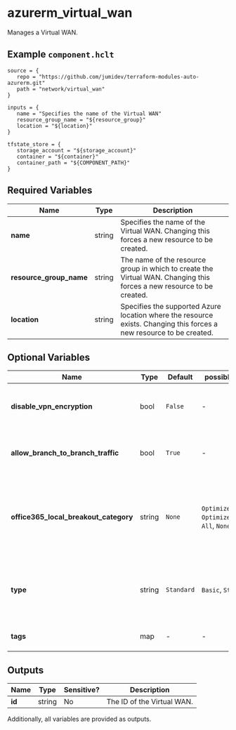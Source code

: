 # azurerm_virtual_wan

Manages a Virtual WAN.

## Example `component.hclt`

```hcl
source = {
   repo = "https://github.com/jumidev/terraform-modules-auto-azurerm.git"   
   path = "network/virtual_wan"   
}

inputs = {
   name = "Specifies the name of the Virtual WAN"   
   resource_group_name = "${resource_group}"   
   location = "${location}"   
}

tfstate_store = {
   storage_account = "${storage_account}"   
   container = "${container}"   
   container_path = "${COMPONENT_PATH}"   
}

```

## Required Variables

| Name | Type |  Description |
| ---- | --------- |  ----------- |
| **name** | string |  Specifies the name of the Virtual WAN. Changing this forces a new resource to be created. | 
| **resource_group_name** | string |  The name of the resource group in which to create the Virtual WAN. Changing this forces a new resource to be created. | 
| **location** | string |  Specifies the supported Azure location where the resource exists. Changing this forces a new resource to be created. | 

## Optional Variables

| Name | Type |  Default  |  possible values |  Description |
| ---- | --------- |  ----------- | ----------- | ----------- |
| **disable_vpn_encryption** | bool |  `False`  |  -  |  Boolean flag to specify whether VPN encryption is disabled. Defaults to `false`. | 
| **allow_branch_to_branch_traffic** | bool |  `True`  |  -  |  Boolean flag to specify whether branch to branch traffic is allowed. Defaults to `true`. | 
| **office365_local_breakout_category** | string |  `None`  |  `Optimize`, `OptimizeAndAllow`, `All`, `None`  |  Specifies the Office365 local breakout category. Possible values include: `Optimize`, `OptimizeAndAllow`, `All`, `None`. Defaults to `None`. | 
| **type** | string |  `Standard`  |  `Basic`, `Standard`  |  Specifies the Virtual WAN type. Possible Values include: `Basic` and `Standard`. Defaults to `Standard`. | 
| **tags** | map |  -  |  -  |  A mapping of tags to assign to the Virtual WAN. | 



## Outputs

| Name | Type | Sensitive? | Description |
| ---- | ---- | --------- | --------- |
| **id** | string | No  | The ID of the Virtual WAN. | 

Additionally, all variables are provided as outputs.
